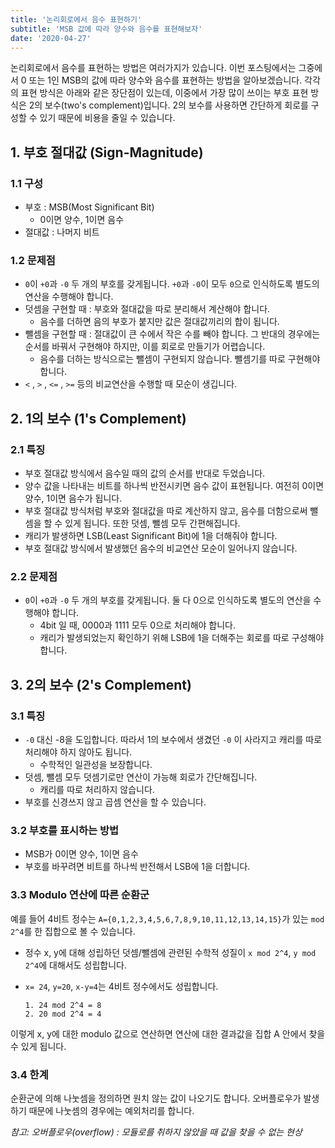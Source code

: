 ```yaml
---
title: '논리회로에서 음수 표현하기'
subtitle: 'MSB 값에 따라 양수와 음수를 표현해보자'
date: '2020-04-27'
---
```


논리회로에서 음수를 표현하는 방법은 여러가지가 있습니다. 이번 포스팅에서는 그중에서 0 또는 1인 MSB의 값에 따라 양수와 음수를 표현하는 방법을 알아보겠습니다. 각각의 표현 방식은 아래와 같은 장단점이 있는데, 이중에서 가장 많이 쓰이는 부호 표현 방식은 2의 보수(two's complement)입니다. 2의 보수를 사용하면 간단하게 회로를 구성할 수 있기 때문에 비용을 줄일 수 있습니다.

## 1. 부호 절대값 (Sign-Magnitude)

### 1.1 구성

- 부호 : MSB(Most Significant Bit)
  - 0이면 양수, 1이면 음수
- 절대값 : 나머지 비트

### 1.2 문제점

- `0`이 `+0`과 `-0` 두 개의 부호를 갖게됩니다. `+0`과 `-0`이 모두 `0`으로 인식하도록 별도의 연산을 수행해야 합니다.
- 덧셈을 구현할 때 : 부호와 절대값을 따로 분리해서 계산해야 합니다.
    - 음수를 더하면 음의 부호가 붙지만 값은 절대값끼리의 합이 됩니다.
- 뺄셈을 구현할 때 : 절대값이 큰 수에서 작은 수를 빼야 합니다. 그 반대의 경우에는 순서를 바꿔서 구현해야 하지만, 이를 회로로 만들기가 어렵습니다.
    - 음수를 더하는 방식으로는 뺄셈이 구현되지 않습니다. 뺄셈기를 따로 구현해야 합니다.
- `<` , `>` , `<=` , `>=` 등의 비교연산을 수행할 때 모순이 생깁니다.

## 2. 1의 보수 (1's Complement)

### 2.1 특징

- 부호 절대값 방식에서 음수일 때의 값의 순서를 반대로 두었습니다.
- 양수 값을 나타내는 비트를 하나씩 반전시키면 음수 값이 표현됩니다. 여전히 0이면 양수, 1이면 음수가 됩니다.
- 부호 절대값 방식처럼 부호와 절대값을 따로 계산하지 않고, 음수를 더함으로써 뺄셈을 할 수 있게 됩니다. 또한 덧셈, 뺄셈 모두 간편해집니다.
- 캐리가 발생하면 LSB(Least Significant Bit)에 1을 더해줘야 합니다.
- 부호 절대값 방식에서 발생했던 음수의 비교연산 모순이 일어나지 않습니다.

### 2.2 문제점

- `0`이 `+0`과 `-0` 두 개의 부호를 갖게됩니다. 둘 다 0으로 인식하도록 별도의 연산을 수행해야 합니다.
  - 4bit 일 때, 0000과 1111 모두 0으로 처리해야 합니다.
  - 캐리가 발생되었는지 확인하기 위해 LSB에 1을 더해주는 회로를 따로 구성해야 합니다.

## 3. 2의 보수 (2's Complement)

### 3.1 특징

- `-0` 대신 -8을 도입합니다. 따라서 1의 보수에서 생겼던 `-0` 이 사라지고 캐리를 따로 처리해야 하지 않아도 됩니다.
  - 수학적인 일관성을 보장합니다.
- 덧셈, 뺄셈 모두 덧셈기로만 연산이 가능해 회로가 간단해집니다.
  - 캐리를 따로 처리하지 않습니다.
- 부호를 신경쓰지 않고 곱셈 연산을 할 수 있습니다.

### 3.2 부호를 표시하는 방법

- MSB가 0이면 양수, 1이면 음수
- 부호를 바꾸려면 비트를 하나씩 반전해서 LSB에 1을 더합니다.

### 3.3 Modulo 연산에 따른 순환군

예를 들어 4비트 정수는 `A={0,1,2,3,4,5,6,7,8,9,10,11,12,13,14,15}`가 있는 `mod 2^4`를 한 집합으로 볼 수 있습니다.

- 정수 x, y에 대해 성립하던 덧셈/뺄셈에 관련된 수학적 성질이 `x mod 2^4`, `y mod 2^4`에 대해서도 성립합니다.
- `x= 24`, `y=20`, `x-y=4`는 4비트 정수에서도 성립합니다.

      1. 24 mod 2^4 = 8
      2. 20 mod 2^4 = 4

이렇게 x, y에 대한 modulo 값으로 연산하면 연산에 대한 결과값을 집합 A 안에서 찾을 수 있게 됩니다.

### 3.4 한계

순환군에 의해 나눗셈을 정의하면 원치 않는 값이 나오기도 합니다. 오버플로우가 발생하기 때문에 나눗셈의 경우에는 예외처리를 합니다.

*참고: 오버플로우(overflow) : 모듈로를 취하지 않았을 때 값을 찾을 수 없는 현상*
